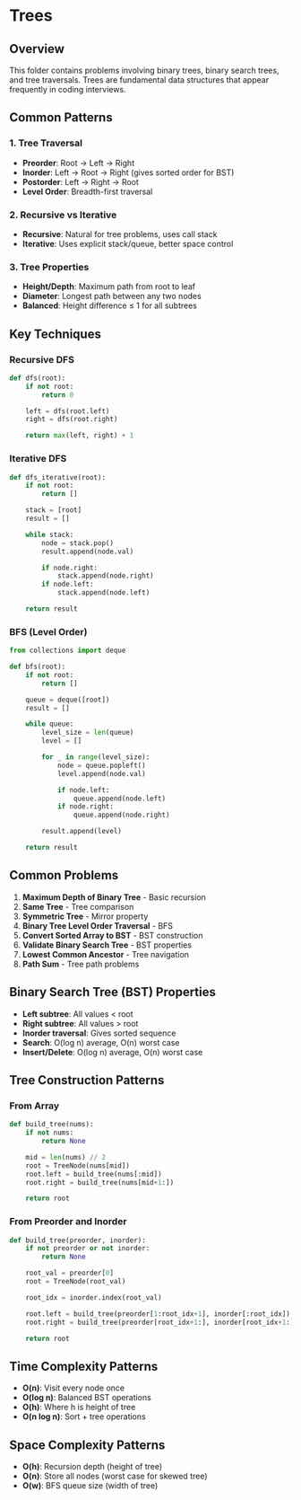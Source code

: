 # Trees

## Overview

This folder contains problems involving binary trees, binary search trees, and tree traversals. Trees are fundamental data structures that appear frequently in coding interviews.

## Common Patterns

### 1. Tree Traversal

- **Preorder**: Root → Left → Right
- **Inorder**: Left → Root → Right (gives sorted order for BST)
- **Postorder**: Left → Right → Root
- **Level Order**: Breadth-first traversal

### 2. Recursive vs Iterative

- **Recursive**: Natural for tree problems, uses call stack
- **Iterative**: Uses explicit stack/queue, better space control

### 3. Tree Properties

- **Height/Depth**: Maximum path from root to leaf
- **Diameter**: Longest path between any two nodes
- **Balanced**: Height difference ≤ 1 for all subtrees

## Key Techniques

### Recursive DFS

```python
def dfs(root):
    if not root:
        return 0

    left = dfs(root.left)
    right = dfs(root.right)

    return max(left, right) + 1
```

### Iterative DFS

```python
def dfs_iterative(root):
    if not root:
        return []

    stack = [root]
    result = []

    while stack:
        node = stack.pop()
        result.append(node.val)

        if node.right:
            stack.append(node.right)
        if node.left:
            stack.append(node.left)

    return result
```

### BFS (Level Order)

```python
from collections import deque

def bfs(root):
    if not root:
        return []

    queue = deque([root])
    result = []

    while queue:
        level_size = len(queue)
        level = []

        for _ in range(level_size):
            node = queue.popleft()
            level.append(node.val)

            if node.left:
                queue.append(node.left)
            if node.right:
                queue.append(node.right)

        result.append(level)

    return result
```

## Common Problems

1. **Maximum Depth of Binary Tree** - Basic recursion
2. **Same Tree** - Tree comparison
3. **Symmetric Tree** - Mirror property
4. **Binary Tree Level Order Traversal** - BFS
5. **Convert Sorted Array to BST** - BST construction
6. **Validate Binary Search Tree** - BST properties
7. **Lowest Common Ancestor** - Tree navigation
8. **Path Sum** - Tree path problems

## Binary Search Tree (BST) Properties

- **Left subtree**: All values < root
- **Right subtree**: All values > root
- **Inorder traversal**: Gives sorted sequence
- **Search**: O(log n) average, O(n) worst case
- **Insert/Delete**: O(log n) average, O(n) worst case

## Tree Construction Patterns

### From Array

```python
def build_tree(nums):
    if not nums:
        return None

    mid = len(nums) // 2
    root = TreeNode(nums[mid])
    root.left = build_tree(nums[:mid])
    root.right = build_tree(nums[mid+1:])

    return root
```

### From Preorder and Inorder

```python
def build_tree(preorder, inorder):
    if not preorder or not inorder:
        return None

    root_val = preorder[0]
    root = TreeNode(root_val)

    root_idx = inorder.index(root_val)

    root.left = build_tree(preorder[1:root_idx+1], inorder[:root_idx])
    root.right = build_tree(preorder[root_idx+1:], inorder[root_idx+1:])

    return root
```

## Time Complexity Patterns

- **O(n)**: Visit every node once
- **O(log n)**: Balanced BST operations
- **O(h)**: Where h is height of tree
- **O(n log n)**: Sort + tree operations

## Space Complexity Patterns

- **O(h)**: Recursion depth (height of tree)
- **O(n)**: Store all nodes (worst case for skewed tree)
- **O(w)**: BFS queue size (width of tree)
